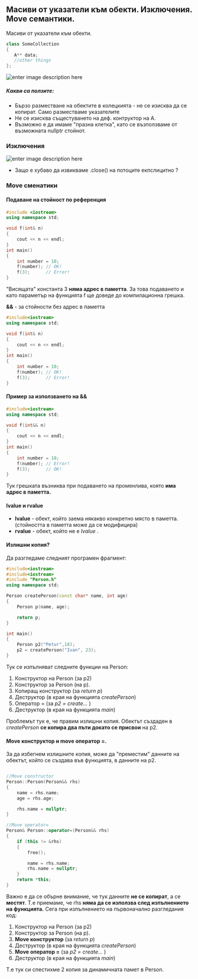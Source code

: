 


##  Масиви от указатели към обекти. Изключения. Move семантики.
Масиви от указатели към обекти.

 ```c++
class SomeCollection
{
	A** data;
	//other things
};
 ```
![enter image description here](https://i.ibb.co/YDCL2nr/pointer-Of-Pointers.png)
#####  Какви са ползите:

 - Бързо разместване на обектите в колецкията - не се изисква да се копират. Само разместваме указателите
 - Не се изисква същестуването на деф. контруктор на A.
 - Възможно е да имаме "празна клетка", като се възползваме от възможната nullptr стойнот.


###  Изключения
![enter image description here](https://i.ibb.co/hDMRzMB/df-drawio-1.png)

 - Защо е хубаво да извикваме .close() на потоците екпслицитно ?

###  Move сменатики

#### Подаване на стойност по референция
```c++
#include <iostream>
using namespace std;

void f(int& n)
{
	cout << n << endl;
}
int main()
{
	int number = 10;
	f(number); // OK!
	f(3);      // Error!
}
 ```
"Висящата" константа 3 **няма адрес в паметта**. За това подаването и като параметър на функцията f ще доведе до компилационна грешка. 

**&&** - за стойности без адрес в паметта
```c++
#include<iostream>
using namespace std;

void f(int& n)
{
	cout << n << endl;
}
int main()
{
	int number = 10;
	f(number); // OK!
	f(3);      // Error!
}
 ```

#### Пример за използването на &&
```c++
#include<iostream>
using namespace std;

void f(int&& n)
{
	cout << n << endl;
}
int main()
{
	int number = 10;
	f(number); // Error!
	f(3);      // OK!
}
 ```
Тук грешката възниква при подаването на променлива, която **има адрес в паметта.**
#### lvalue и rvalue

 - **lvalue** - обект, който заема някакво конкретно място в паметта. (стойността в паметта може да се модифицира)
 - **rvalue** - обект, който не е  *lvalue* .


#### Излишни копия?
Да разгледаме следният програмен фрагмент:
 
```c++
#include<iostream>
#include<iostream>
#include "Person.h"
using namespace std;

Person createPerson(const char* name, int age)
{
	Person p(name, age);

	return p;
}

int main()
{
	Person p2("Petur",18);
	p2 = createPerson("Ivan", 23);
}
 ```
Тук се изпълняват следните функции на Person:

 1. Конструктор на Person (за p2)
 2. Конструктор за Person (на p).
 3. Копиращ конструктор (за *return p*)
 4. Деструктор (в края на функцията *createPerson*)
 5. Оператор = (за *p2 = create...* )   
 6. Деструктор (в края на функцията *main*)

Проблемът тук е, че правим излишни копия.  Обектът създаден в *createPerson* **се копира два пъти докато се присвои** на p2.
#### Move конструктор и move оператор =.
За да избегнем излишните копия, може да "преместим" данните на обектът, който се създава във функцията, в данните на p2.
```c++

//Move constructor
Person::Person(Person&& rhs)
{
	name = rhs.name;
	age = rhs.age;

	rhs.name = nullptr;
}

//Move operator=
Person& Person::operator=(Person&& rhs)
{
	if (this != &rhs)
	{
		free();

		name = rhs.name;
		rhs.name = nullptr;
	}
	return *this;
}
 ```
 
 Важно е да се обърне внимание, че тук данните **не се копират**, а се **местят**. Т.е приемаме, че rhs **няма да се използва след изпълнението на функцията.**
 Сега при изпълнението на първоначално разгледания код:
  1. Конструктор на Person (за p2)
 2. Конструктор за Person (на p).
 3. **Move конструктор** (за *return p*)
 4. Деструктор (в края на функцията *createPerson*)
 5. **Move oператор =** (за *p2 = create...* )   
 6. Деструктор (в края на функцията *main*)
 

Т.е тук си спестихме 2 копия за динамичната памет в Person.
